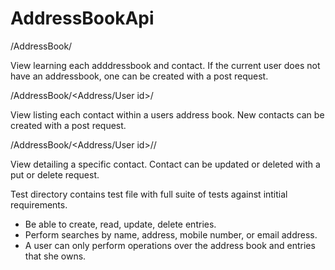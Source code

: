 # AddressBookApi


/AddressBook/

View learning each adddressbook and contact. If the current user does not have an addressbook, one can be created with a post request.

/AddressBook/<Address/User id>/

View listing each contact within a users address book. New contacts can be created with a post request.

/AddressBook/<Address/User id>/<contact id>/

View detailing a specific contact. Contact can be updated or deleted with a put or delete request.

Test directory contains test file with full suite of tests against intitial requirements.

-	Be able to create, read, update, delete entries.
-	Perform searches by name, address, mobile number, or email address.
-	A user can only perform operations over the address book and entries that she owns.



